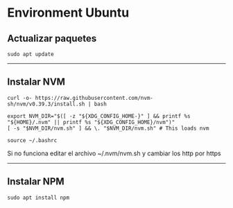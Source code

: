 # **Environment Ubuntu**

## Actualizar paquetes

 ```
sudo apt update
 ```  
  
---
## Instalar NVM
```
curl -o- https://raw.githubusercontent.com/nvm-sh/nvm/v0.39.3/install.sh | bash
```

```
export NVM_DIR="$([ -z "${XDG_CONFIG_HOME-}" ] && printf %s "${HOME}/.nvm" || printf %s "${XDG_CONFIG_HOME}/nvm")"
[ -s "$NVM_DIR/nvm.sh" ] && \. "$NVM_DIR/nvm.sh" # This loads nvm
```

```
source ~/.bashrc
```
Si no funciona editar el archivo ~/.nvm/nvm.sh y cambiar los http por https

---

## Instalar NPM
```
sudo apt install npm
```
